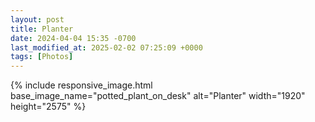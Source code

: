 ```yaml
---
layout: post
title: Planter
date: 2024-04-04 15:35 -0700
last_modified_at: 2025-02-02 07:25:09 +0000
tags: [Photos]
---
```


{% include responsive_image.html base_image_name="potted_plant_on_desk" alt="Planter" 
    width="1920" height="2575" %}
